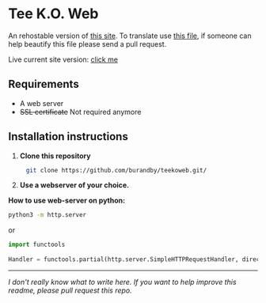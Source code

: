 # Tee K.O. Web

An rehostable version of [this site](https://teeko.jackboxgames.com). 
To translate use [this file](https://github.com/BurAndBY/tee/blob/main/bundles.jackbox.tv/main/%40teeko-web/80627b6f.js), if someone can help beautify this file please send a pull request.

Live current site version: [click me](https://bur.is-a.dev/tee)

## Requirements

* A web server
* ~~SSL certificate~~ Not required anymore

## Installation instructions
1. **Clone this repository**
```bash
     git clone https://github.com/burandby/teekoweb.git/
```
2. **Use a webserver of your choice.**

**How to use web-server on python:**
```bash
python3 -m http.server
```
or
```py
import functools
    
Handler = functools.partial(http.server.SimpleHTTPRequestHandler, directory='location/of/your/teekoweb/folder')
```


---
*I don't really know what to write here. If you want to help improve this readme, please pull request this repo.*
